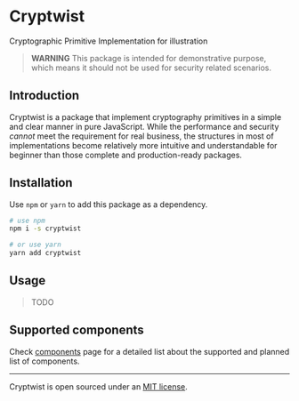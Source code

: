 # Cryptwist

Cryptographic Primitive Implementation for illustration

> **WARNING**
> This package is intended for demonstrative purpose, which means it
> should not be used for security related scenarios.


## Introduction

Cryptwist is a package that implement cryptography primitives in a simple and clear manner
in pure JavaScript. While the performance and security *cannot* meet the requirement
for real business, the structures in most of implementations become relatively
more intuitive and understandable for beginner than those complete and production-ready packages.

## Installation

Use `npm` or `yarn` to add this package as a dependency.

```bash
# use npm
npm i -s cryptwist

# or use yarn
yarn add cryptwist
```

## Usage

> TODO

## Supported components

Check [components](./components.md) page for a detailed list about the 
supported and planned list of components.

---
Cryptwist is open sourced under an [MIT license](./LICENSE).